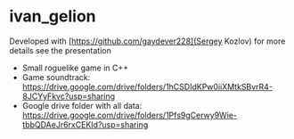 # ivan_gelion
Developed with [https://github.com/gaydever228](Sergey Kozlov) for more details see the presentation

* Small roguelike game in C++
* Game soundtrack: https://drive.google.com/drive/folders/1hCSDIdKPw0iiXMtkSBvrR4-8JCYyFkvc?usp=sharing
* Google drive folder with all data: https://drive.google.com/drive/folders/1Pfs9gCerwy9Wie-tbbQDAeJr6rxCEKId?usp=sharing

